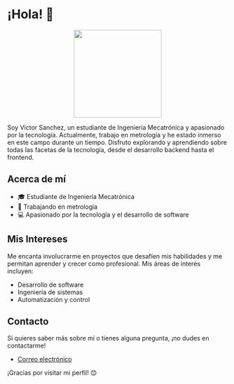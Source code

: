 # ¡Hola! 👋

<p align="center">
  <img src="https://github.com/Savio-do/Savio-do/assets/111143728/8f5a4523-43af-4386-958a-ec5005b64271" width="200" height="200">
</p>

Soy Victor Sanchez, un estudiante de Ingeniería Mecatrónica y apasionado por la tecnología. Actualmente, trabajo en metrología y he estado inmerso en este campo durante un tiempo. Disfruto explorando y aprendiendo sobre todas las facetas de la tecnología, desde el desarrollo backend hasta el frontend.

## Acerca de mí

- 🎓 Estudiante de Ingeniería Mecatrónica
- 💼 Trabajando en metrología
- 💻 Apasionado por la tecnología y el desarrollo de software

## Mis Intereses

Me encanta involucrarme en proyectos que desafíen mis habilidades y me permitan aprender y crecer como profesional. Mis áreas de interés incluyen:

- Desarrollo de software
- Ingeniería de sistemas
- Automatización y control

## Contacto

Si quieres saber más sobre mí o tienes alguna pregunta, ¡no dudes en contactarme!



- [Correo electrónico](victora.sanchezc@ecci.edu.co)

¡Gracias por visitar mi perfil! 😊

